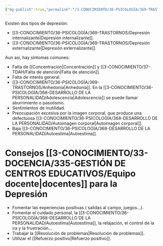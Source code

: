 ```yaml
---
{"dg-publish":true,"permalink":"/3-CONOCIMIENTO/36-PSICOLOGÍA/369-TRASTORNOS/Depresión/"}
---
```


Existen dos tipos de depresión:
- [[3-CONOCIMIENTO/36-PSICOLOGÍA/369-TRASTORNOS/Depresión internalizante\|Depresión internalizante]].
- [[3-CONOCIMIENTO/36-PSICOLOGÍA/369-TRASTORNOS/Depresión externalizante\|Depresión externalizante]].

Aun así, hay síntomas comunes:
- Falta de [[Concentración\|Concentración]] y [[3-CONOCIMIENTO/37-TDAH/Falta de atención\|Falta de atención]].
- Falta de interés general.
- [[3-CONOCIMIENTO/36-PSICOLOGÍA/369-TRASTORNOS/Anhedonia\|Anhedonia]]. En la [[3-CONOCIMIENTO/36-PSICOLOGÍA/368-DESARROLLO DE LA PERSONALIDAD/Adolescencia\|Adolescencia]] se puede llamar aburrimiento o pasotismo.
- Sentimientos de inutilidad.
- Preocupación excesiva por la imagen corporal, que produce una defectuosa [[3-CONOCIMIENTO/36-PSICOLOGÍA/368-DESARROLLO DE LA PERSONALIDAD/Autoimagen corporal\|Autoimagen corporal]].
- Baja [[3-CONOCIMIENTO/36-PSICOLOGÍA/368-DESARROLLO DE LA PERSONALIDAD/Autoestima\|Autoestima]].

# Consejos [[3-CONOCIMIENTO/33-DOCENCIA/335-GESTIÓN DE CENTROS EDUCATIVOS/Equipo docente\|docentes]] para la Depresión
- Fomentar las experiencias positivas ( salidas al campo, juegos...).
- Fomentar el cuidado personal, la [[3-CONOCIMIENTO/36-PSICOLOGÍA/368-DESARROLLO DE LA PERSONALIDAD/Autoestima\|Autoestima]], la relajación, el control de la ira y la frustración...
- Trabajar la [[Resolución de problemas\|Resolución de problemas]].
- Utilizar el [[Refuerzo positivo\|Refuerzo positivo]].